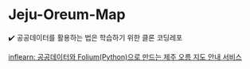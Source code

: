 # Jeju-Oreum-Map

✔️ 공공데이터를 활용하는 법은 학습하기 위한 클론 코딩레포

[inflearn: 공공데이터와 Folium(Python)으로 만드는 제주 오름 지도 안내 서비스](https://www.inflearn.com/course/파이썬-폴리움-지도서비스/dashboard)

